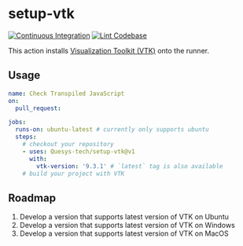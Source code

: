 # setup-vtk

[![Continuous Integration](https://github.com/Quesys-tech/setup-vtk/actions/workflows/ci.yml/badge.svg)](https://github.com/Quesys-tech/setup-vtk/actions/workflows/ci.yml)
[![Lint Codebase](https://github.com/Quesys-tech/setup-vtk/actions/workflows/linter.yml/badge.svg)](https://github.com/Quesys-tech/setup-vtk/actions/workflows/linter.yml)

This action installs [Visualization Toolkit (VTK)](https://vtk.org/) onto the
runner.

## Usage

```yaml
name: Check Transpiled JavaScript
on:
  pull_request:

jobs:
  runs-on: ubuntu-latest # currently only supports ubuntu
  steps:
    # checkout your repository
    - uses: Quesys-tech/setup-vtk@v1
      with:
        vtk-version: '9.3.1' # `latest` tag is also available
    # build your project with VTK
```

## Roadmap

1. Develop a version that supports latest version of VTK on Ubuntu
2. Develop a version that supports latest version of VTK on Windows
3. Develop a version that supports latest version of VTK on MacOS
